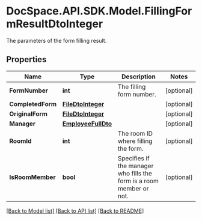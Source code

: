 # DocSpace.API.SDK.Model.FillingFormResultDtoInteger
The parameters of the form filling result.

## Properties

Name | Type | Description | Notes
------------ | ------------- | ------------- | -------------
**FormNumber** | **int** | The filling form number. | [optional] 
**CompletedForm** | [**FileDtoInteger**](FileDtoInteger.md) |  | [optional] 
**OriginalForm** | [**FileDtoInteger**](FileDtoInteger.md) |  | [optional] 
**Manager** | [**EmployeeFullDto**](EmployeeFullDto.md) |  | [optional] 
**RoomId** | **int** | The room ID where filling the form. | [optional] 
**IsRoomMember** | **bool** | Specifies if the manager who fills the form is a room member or not. | [optional] 

[[Back to Model list]](../README.md#documentation-for-models) [[Back to API list]](../README.md#documentation-for-api-endpoints) [[Back to README]](../README.md)

